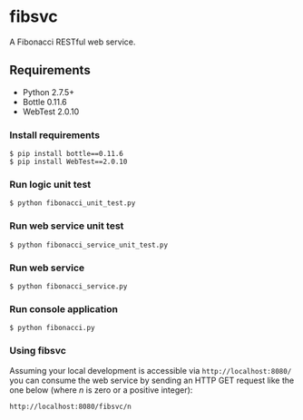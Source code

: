 fibsvc
======

A Fibonacci RESTful web service.


## Requirements ##
* Python 2.7.5+
* Bottle 0.11.6
* WebTest 2.0.10

### Install requirements ###

```
$ pip install bottle==0.11.6
$ pip install WebTest==2.0.10
```

### Run logic unit test ###

```
$ python fibonacci_unit_test.py
```

### Run web service unit test ###

```
$ python fibonacci_service_unit_test.py
```

### Run web service ###

```
$ python fibonacci_service.py
```

### Run console application ###

```
$ python fibonacci.py
```

### Using fibsvc ####

Assuming your local development is accessible via `http://localhost:8080/`
you can consume the web service by sending an HTTP GET request like the one below
(where <i>n</i> is zero or a positive integer):

```
http://localhost:8080/fibsvc/n
```
